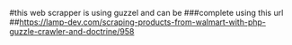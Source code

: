 #this web scrapper is using guzzel and can be
###complete using this url 
##https://lamp-dev.com/scraping-products-from-walmart-with-php-guzzle-crawler-and-doctrine/958